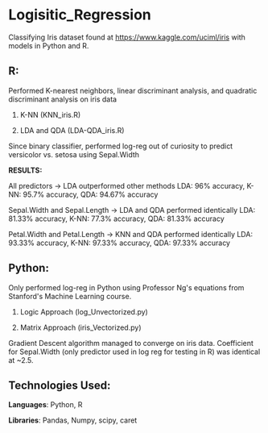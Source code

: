 # Logisitic_Regression

Classifying Iris dataset found at https://www.kaggle.com/uciml/iris with models in Python and R.

## R:

Performed K-nearest neighbors, linear discriminant analysis, and quadratic discriminant analysis on iris data

1) K-NN (KNN_iris.R)

2) LDA and QDA (LDA-QDA_iris.R)

Since binary classifier, performed log-reg out of curiosity to predict versicolor vs. setosa using Sepal.Width 

**RESULTS:**

All predictors -> LDA outperformed other methods
LDA: 96% accuracy, K-NN: 95.7% accuracy, QDA: 94.67% accuracy

Sepal.Width and Sepal.Length -> LDA and QDA performed identically
LDA: 81.33% accuracy, K-NN: 77.3% accuracy, QDA: 81.33% accuracy

Petal.Width and Petal.Length -> KNN and QDA performed identically 
LDA: 93.33% accuracy, K-NN: 97.33% accuracy, QDA: 97.33% accuracy

## Python:

Only performed log-reg in Python using Professor Ng's equations from Stanford's Machine Learning course. 

1) Logic Approach (log_Unvectorized.py)

2) Matrix Approach (iris_Vectorized.py)

Gradient Descent algorithm managed to converge on iris data. Coefficient for Sepal.Width (only predictor used in log reg for testing in R) was identical at ~2.5.

## Technologies Used:
**Languages**:
Python, R

**Libraries**:
Pandas, Numpy, scipy, caret
